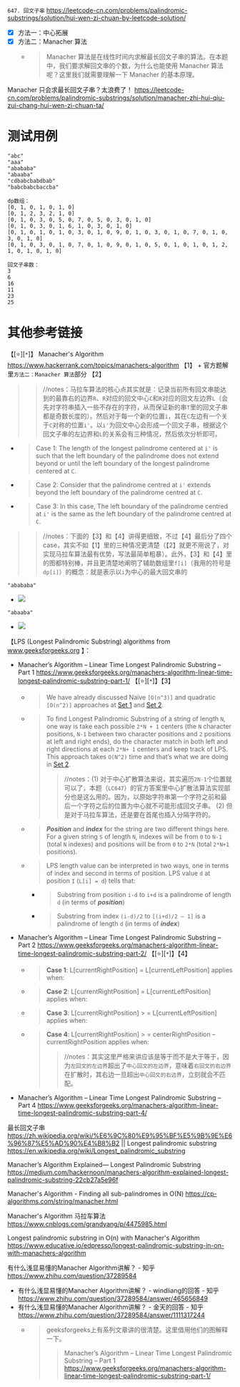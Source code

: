 
`647. 回文子串` https://leetcode-cn.com/problems/palindromic-substrings/solution/hui-wen-zi-chuan-by-leetcode-solution/
- [x] 方法一：中心拓展
- [x] 方法二：Manacher 算法
  * > Manacher 算法是在线性时间内求解最长回文子串的算法。在本题中，我们要求解回文串的个数，为什么也能使用 Manacher 算法呢？这里我们就需要理解一下 Manacher 的基本原理。

Manacher 只会求最长回文子串？太浪费了！ https://leetcode-cn.com/problems/palindromic-substrings/solution/manacher-zhi-hui-qiu-zui-chang-hui-wen-zi-chuan-ta/

# 测试用例

```console
"abc"
"aaa"
"abababa"
"abaaba"
"cdbabcbabdbab"
"babcbabcbaccba"

dp数组：
[0, 1, 0, 1, 0, 1, 0]
[0, 1, 2, 3, 2, 1, 0]
[0, 1, 0, 3, 0, 5, 0, 7, 0, 5, 0, 3, 0, 1, 0]
[0, 1, 0, 3, 0, 1, 6, 1, 0, 3, 0, 1, 0]
[0, 1, 0, 1, 0, 1, 0, 3, 0, 1, 0, 9, 0, 1, 0, 3, 0, 1, 0, 7, 0, 1, 0, 3, 0, 1, 0]
[0, 1, 0, 3, 0, 1, 0, 7, 0, 1, 0, 9, 0, 1, 0, 5, 0, 1, 0, 1, 0, 1, 2, 1, 0, 1, 0, 1, 0]

回文子串数：
3
6
16
11
23
25
```

# 其他参考链接

【[:star:][`*`]】 Manacher's Algorithm https://www.hackerrank.com/topics/manachers-algorithm 【1】 + 官方题解里`方法二：Manacher 算法`部分 【2】
>> //notes：马拉车算法的核心点其实就是：记录当前所有回文串能达到的最靠右的边界`R`、`R`对应的回文中心`C`和`R`对应的回文左边界`L`（会先对字符串插入一些不存在的字符，从而保证新的串`T`里的回文子串都是奇数长度的）。然后对于每一个新的位置`i`，其在`C`左边有一个关于`C`对称的位置`i'`。以`i'`为回文中心会形成一个回文子串，根据这个回文子串的左边界和`L`的关系会有三种情况，然后依次分析即可。
- > Case 1: The length of the longest palindrome centered at `i'` is such that the left boundary of the palindrome does not extend beyond or until the left boundary of the longest palindrome centered at `C`.
- > Case 2: Consider that the palindrome centred at `i'` extends beyond the left boundary of the palindrome centred at `C`.
- > Case 3: In this case, The left boundary of the palindrome centred at `i'` is the same as the left boundary of the palindrome centred at `C`.

>> //notes：下面的【3】和【4】讲得更细致，不过【4】最后分了四个case，其实不如【1】里的三种情况更清楚（【2】就更不用说了，对实现马拉车算法最有优势，写法最简单粗暴）。此外，【3】和【4】里的图都特别棒，并且更清楚地阐明了辅助数组里`f[i]`（我用的符号是`dp[i]`）的概念：就是表示以`i`为中心的最大回文串的

`"abababa"`
- ![](https://media.geeksforgeeks.org/wp-content/uploads/ltp3.jpg)

`"abaaba"`
- ![](https://media.geeksforgeeks.org/wp-content/uploads/ltp4.jpg)

【LPS (Longest Palindromic Substring) algorithms from www.geeksforgeeks.org 】：
- Manacher’s Algorithm – Linear Time Longest Palindromic Substring – Part 1 https://www.geeksforgeeks.org/manachers-algorithm-linear-time-longest-palindromic-substring-part-1/ 【[:star:][`*`]】【3】
  * > We have already discussed Naïve `[O(n^3)]` and quadratic `[O(n^2)]` approaches at [Set 1]() and [Set 2]().
  * > To find Longest Palindromic Substring of a string of length `N`, one way is take each possible `2*N + 1` centers (the `N` character positions, `N-1` between two character positions and `2` positions at left and right ends), do the character match in both left and right directions at each `2*N+ 1` centers and keep track of LPS. This approach takes `O(N^2)` time and that’s what we are doing in [Set 2]().
    >> //notes：(1) 对于中心扩散算法来说，其实遍历`2N-1`个位置就可以了，本题（`LC647`）的官方答案里中心扩散法算法实现部分也是这么用的。因为，以原始字符串第一个字符之前和最后一个字符之后的位置为中心就不可能形成回文子串。 (2) 但是对于马拉车算法，还是要在首尾也插入分隔字符的。
  * > ***Position*** and ***index*** for the string are two different things here. For a given string `S` of length `N`, indexes will be from `0` to `N-1` (total `N` indexes) and positions will be from `0` to `2*N` (total `2*N+1` positions).
  * > LPS length value can be interpreted in two ways, one in terms of index and second in terms of position. LPS value `d` at position `I` (`L[i] = d`) tells that:
    + > Substring from position `i-d` to `i+d` is a palindrome of length `d` (in terms of ***position***)
      > 
    + > Substring from index `(i-d)/2` to `[(i+d)/2 – 1]` is a palindrome of length `d` (in terms of ***index***)
- Manacher’s Algorithm – Linear Time Longest Palindromic Substring – Part 2 https://www.geeksforgeeks.org/manachers-algorithm-linear-time-longest-palindromic-substring-part-2/ 【[:star:][`*`]】【4】
  * > **Case 1**: L[currentRightPosition] = L[currentLeftPosition] applies when:
  * > **Case 2**: L[currentRightPosition] = L[currentLeftPosition] applies when:
  * > **Case 3**: L[currentRightPosition] > = L[currentLeftPosition] applies when:
  * > **Case 4**: L[currentRightPosition] > = centerRightPosition – currentRightPosition applies when:
    >> //notes：其实这里严格来讲应该是等于而不是大于等于，因为`左回文的左边界`超出了`中心回文的左边界`，意味着`右回文的右边界`在扩散时，其右边一旦超出`中心回文的右边界`，立刻就会不匹配。
- Manacher’s Algorithm – Linear Time Longest Palindromic Substring – Part 4 https://www.geeksforgeeks.org/manachers-algorithm-linear-time-longest-palindromic-substring-part-4/

最长回文子串 https://zh.wikipedia.org/wiki/%E6%9C%80%E9%95%BF%E5%9B%9E%E6%96%87%E5%AD%90%E4%B8%B2 || Longest palindromic substring https://en.wikipedia.org/wiki/Longest_palindromic_substring

Manacher’s Algorithm Explained— Longest Palindromic Substring https://medium.com/hackernoon/manachers-algorithm-explained-longest-palindromic-substring-22cb27a5e96f

Manacher's Algorithm - Finding all sub-palindromes in O(N) https://cp-algorithms.com/string/manacher.html

Manacher's Algorithm 马拉车算法 https://www.cnblogs.com/grandyang/p/4475985.html

Longest palindromic substring in O(n) with Manacher's Algorithm https://www.educative.io/edpresso/longest-palindromic-substring-in-on-with-manachers-algorithm

有什么浅显易懂的Manacher Algorithm讲解？ - 知乎 https://www.zhihu.com/question/37289584
- 有什么浅显易懂的Manacher Algorithm讲解？ - windliang的回答 - 知乎 https://www.zhihu.com/question/37289584/answer/465656849
- 有什么浅显易懂的Manacher Algorithm讲解？ - 金天的回答 - 知乎 https://www.zhihu.com/question/37289584/answer/1111317244
  * > geeksforgeeks上有系列文章讲的很清楚。这里借用他们的图解释一下。
    >> Manacher’s Algorithm – Linear Time Longest Palindromic Substring – Part 1 https://www.geeksforgeeks.org/manachers-algorithm-linear-time-longest-palindromic-substring-part-1/
